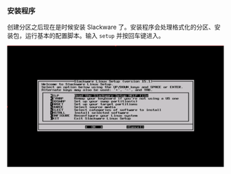 ### 安装程序

创建分区之后现在是时候安装 Slackware 了。安装程序会处理格式化的分区、安装包，运行基本的配置脚本。输入 `setup` 并按回车键进入。

![](../../png/setup-program.png)
